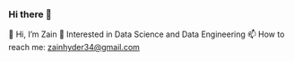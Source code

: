 ### Hi there 👋
👋 Hi, I’m Zain 
👀 Interested in Data Science and Data Engineering
📫 How to reach me: zainhyder34@gmail.com
